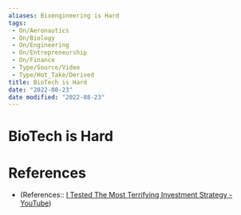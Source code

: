 ```yaml
---
aliases: Bioengineering is Hard
tags:
 - On/Aeronautics
 - On/Biology
 - On/Engineering
 - On/Entrepreneurship
 - On/Finance
 - Type/Source/Video
 - Type/Hot_Take/Derived
title: BioTech is Hard
date: "2022-08-23"
date modified: "2022-08-23"
---
```


# BioTech is Hard

# References
- (References:: [I Tested The Most Terrifying Investment Strategy - YouTube](https://www.youtube.com/watch?v=uEI60-FcrsE))
